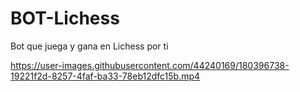 # BOT-Lichess
Bot que juega y gana en Lichess por ti



https://user-images.githubusercontent.com/44240169/180396738-19221f2d-8257-4faf-ba33-78eb12dfc15b.mp4

